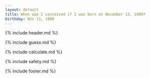 ```yaml
---
layout: default
title: When was I conceived if I was born on November 13, 1909?
birthday: Nov 13, 1909
---
```


{% include header.md %}

{% include guess.md %}

{% include calculate.md %}

{% include safety.md %}

{% include footer.md %}



